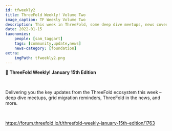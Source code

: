 ```yaml
---
id: tfweekly2
title: ThreeFold Weekly! Volume Two
image_caption: TF Weekly Volume Two
description: This week in ThreeFold, some deep dive meetups, news coverage, and more.
date: 2022-01-15
taxonomies:
    people: [sam_taggart]
    tags: [community,update,news]
    news-category: [foundation]
extra:
    imgPath: tfweekly2.png
---
```


📰 **ThreeFold Weekly! January 15th Edition**

<br/>

Delivering you the key updates from the ThreeFold ecosystem this week – deep dive meetups, grid migration reminders, ThreeFold in the news, and more.

<br/>

https://forum.threefold.io/t/threefold-weekly-january-15th-edition/1763
